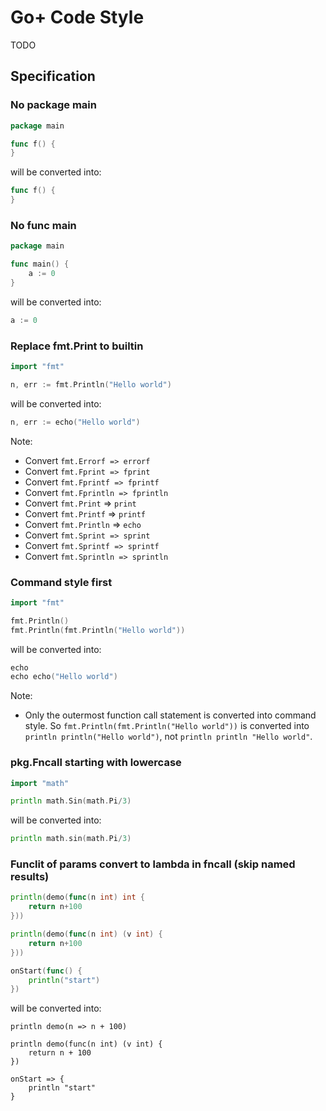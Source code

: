 Go+ Code Style
======

TODO


## Specification

### No package main

```go
package main

func f() {
}
```

will be converted into:

```go
func f() {
}
```


### No func main

```go
package main

func main() {
    a := 0
}
```

will be converted into:

```go
a := 0
```


### Replace fmt.Print to builtin

```go
import "fmt"

n, err := fmt.Println("Hello world")
```

will be converted into:

```go
n, err := echo("Hello world")
```

Note:

* Convert `fmt.Errorf => errorf`
* Convert `fmt.Fprint => fprint`
* Convert `fmt.Fprintf => fprintf`
* Convert `fmt.Fprintln => fprintln`
* Convert `fmt.Print` => `print`
* Convert `fmt.Printf` => `printf`
* Convert `fmt.Println` => `echo`
* Convert `fmt.Sprint => sprint`
* Convert `fmt.Sprintf => sprintf`
* Convert `fmt.Sprintln => sprintln`

### Command style first

```go
import "fmt"

fmt.Println()
fmt.Println(fmt.Println("Hello world"))
```

will be converted into:

```go
echo
echo echo("Hello world")
```

Note:

* Only the outermost function call statement is converted into command style. So `fmt.Println(fmt.Println("Hello world"))` is converted into `println println("Hello world")`, not `println println "Hello world"`.


### pkg.Fncall starting with lowercase

```go
import "math"

println math.Sin(math.Pi/3)
```

will be converted into:

```go
println math.sin(math.Pi/3)
```

### Funclit of params convert to lambda in fncall (skip named results)
```go
println(demo(func(n int) int {
	return n+100
}))

println(demo(func(n int) (v int) {
	return n+100
}))

onStart(func() {
	println("start")
})
```

will be converted into:
```
println demo(n => n + 100)

println demo(func(n int) (v int) {
	return n + 100
})

onStart => {
	println "start"
}
```